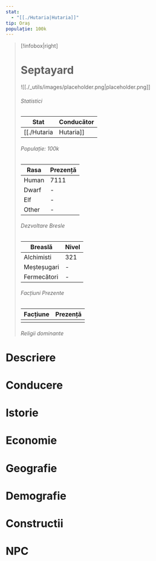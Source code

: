 ```yaml
---
stat:
  - "[[./Hutaria|Hutaria]]"
tip: Oraș
populație: 100k
---
```

> [!infobox|right]
> # Septayard
> ![[./_utils/images/placeholder.png|placeholder.png]]
> ###### Statistici
> | Stat | Conducător |  
> |---| --- | 
> |[[./Hutaria|Hutaria]]|\-| 
> ###### Populație: 100k 
> | Rasa | Prezență |
> | ---- | ---- |
> | Human | 7111 |
> | Dwarf | \- |
> | Elf | \- |
> | Other | \- |
> ###### Dezvoltare Bresle
> | Breaslă | Nivel |
> | ---- | ---- |
> | Alchimisti |  321|
> | Meșteșugari | \-|
> | Fermecători | \-|
> ###### Facțiuni Prezente
> | Facțiune | Prezență |
> |---|---|
> | | |
> ###### Religii dominante
# Descriere
# Conducere
# Istorie
# Economie
# Geografie
# Demografie
# Constructii
# NPC
<div><ul class="dataview list-view-ul"></ul></div>
<div><ul class="dataview list-view-ul"></ul></div>
